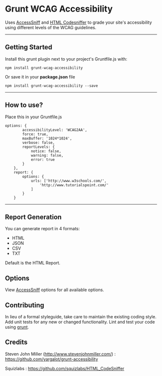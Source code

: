 Grunt WCAG Accessibility
===================

Uses [AccessSniff](https://github.com/yargalot/AccessSniff) and [HTML Codesniffer](http://github.com/squizlabs/HTML_CodeSniffer) to grade your site's accessibility using different levels of the WCAG guidelines.

------------------------------


Getting Started
-------------

Install this grunt plugin next to your project's Gruntfile.js with: 

    npm install grunt-wcag-accessibility

Or save it in your **package.json** file

    npm install grunt-wcag-accessibility --save


----------

How to use?
-----------------
Place this in your Gruntfile.js

    options: {
            accessibilityLevel: 'WCAG2AA',
            force: true,
            maxBuffer: '1024*1024',
            verbose: false,
            reportLevels: {
                notice: false,
                warning: false,
                error: true
            }
        },
        report: {
            options: {
                urls: ['http://www.w3schools.com/',
                    'http://www.tutorialspoint.com/'
                ]
            }
        }

----------

Report Generation
----------------
You can generate report in 4 formats:

 - HTML
 - JSON
 - CSV
 - TXT

Default is the HTML Report.

Options
----------------

View [AccessSniff](https://github.com/yargalot/AccessSniff) options for all available options.

Contributing
------------

In lieu of a formal styleguide, take care to maintain the existing coding style. Add unit tests for any new or changed functionality. Lint and test your code using [grunt](http://gruntjs.com/).

Credits 
---------
Steven John Miller (http://www.stevenjohnmiller.com/) : https://github.com/yargalot/grunt-accessibility

Squizlabs : https://github.com/squizlabs/HTML_CodeSniffer

